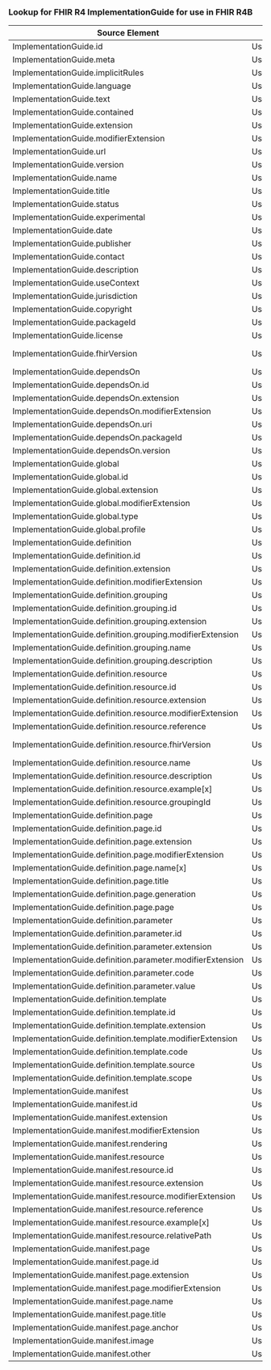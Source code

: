 ### Lookup for FHIR R4 ImplementationGuide for use in FHIR R4B

| Source Element | Usage | Target |
| -------------- | ----- | ------ |
| ImplementationGuide.id | UseElementSameName | ImplementationGuide.id |
| ImplementationGuide.meta | UseElementSameName | ImplementationGuide.meta |
| ImplementationGuide.implicitRules | UseElementSameName | ImplementationGuide.implicitRules |
| ImplementationGuide.language | UseElementSameName | ImplementationGuide.language |
| ImplementationGuide.text | UseElementSameName | ImplementationGuide.text |
| ImplementationGuide.contained | UseElementSameName | ImplementationGuide.contained |
| ImplementationGuide.extension | UseElementSameName | ImplementationGuide.extension |
| ImplementationGuide.modifierExtension | UseElementSameName | ImplementationGuide.modifierExtension |
| ImplementationGuide.url | UseElementSameName | ImplementationGuide.url |
| ImplementationGuide.version | UseElementSameName | ImplementationGuide.version |
| ImplementationGuide.name | UseElementSameName | ImplementationGuide.name |
| ImplementationGuide.title | UseElementSameName | ImplementationGuide.title |
| ImplementationGuide.status | UseElementSameName | ImplementationGuide.status |
| ImplementationGuide.experimental | UseElementSameName | ImplementationGuide.experimental |
| ImplementationGuide.date | UseElementSameName | ImplementationGuide.date |
| ImplementationGuide.publisher | UseElementSameName | ImplementationGuide.publisher |
| ImplementationGuide.contact | UseElementSameName | ImplementationGuide.contact |
| ImplementationGuide.description | UseElementSameName | ImplementationGuide.description |
| ImplementationGuide.useContext | UseElementSameName | ImplementationGuide.useContext |
| ImplementationGuide.jurisdiction | UseElementSameName | ImplementationGuide.jurisdiction |
| ImplementationGuide.copyright | UseElementSameName | ImplementationGuide.copyright |
| ImplementationGuide.packageId | UseElementSameName | ImplementationGuide.packageId |
| ImplementationGuide.license | UseElementSameName | ImplementationGuide.license |
| ImplementationGuide.fhirVersion | UseExtension | http://hl7.org/fhir/4.0/StructureDefinition/extension-ImplementationGuide.fhirVersion |
| ImplementationGuide.dependsOn | UseElementSameName | ImplementationGuide.dependsOn |
| ImplementationGuide.dependsOn.id | UseElementSameName | ImplementationGuide.dependsOn.id |
| ImplementationGuide.dependsOn.extension | UseElementSameName | ImplementationGuide.dependsOn.extension |
| ImplementationGuide.dependsOn.modifierExtension | UseElementSameName | ImplementationGuide.dependsOn.modifierExtension |
| ImplementationGuide.dependsOn.uri | UseElementSameName | ImplementationGuide.dependsOn.uri |
| ImplementationGuide.dependsOn.packageId | UseElementSameName | ImplementationGuide.dependsOn.packageId |
| ImplementationGuide.dependsOn.version | UseElementSameName | ImplementationGuide.dependsOn.version |
| ImplementationGuide.global | UseElementSameName | ImplementationGuide.global |
| ImplementationGuide.global.id | UseElementSameName | ImplementationGuide.global.id |
| ImplementationGuide.global.extension | UseElementSameName | ImplementationGuide.global.extension |
| ImplementationGuide.global.modifierExtension | UseElementSameName | ImplementationGuide.global.modifierExtension |
| ImplementationGuide.global.type | UseElementSameName | ImplementationGuide.global.type |
| ImplementationGuide.global.profile | UseElementSameName | ImplementationGuide.global.profile |
| ImplementationGuide.definition | UseElementSameName | ImplementationGuide.definition |
| ImplementationGuide.definition.id | UseElementSameName | ImplementationGuide.definition.id |
| ImplementationGuide.definition.extension | UseElementSameName | ImplementationGuide.definition.extension |
| ImplementationGuide.definition.modifierExtension | UseElementSameName | ImplementationGuide.definition.modifierExtension |
| ImplementationGuide.definition.grouping | UseElementSameName | ImplementationGuide.definition.grouping |
| ImplementationGuide.definition.grouping.id | UseElementSameName | ImplementationGuide.definition.grouping.id |
| ImplementationGuide.definition.grouping.extension | UseElementSameName | ImplementationGuide.definition.grouping.extension |
| ImplementationGuide.definition.grouping.modifierExtension | UseElementSameName | ImplementationGuide.definition.grouping.modifierExtension |
| ImplementationGuide.definition.grouping.name | UseElementSameName | ImplementationGuide.definition.grouping.name |
| ImplementationGuide.definition.grouping.description | UseElementSameName | ImplementationGuide.definition.grouping.description |
| ImplementationGuide.definition.resource | UseElementSameName | ImplementationGuide.definition.resource |
| ImplementationGuide.definition.resource.id | UseElementSameName | ImplementationGuide.definition.resource.id |
| ImplementationGuide.definition.resource.extension | UseElementSameName | ImplementationGuide.definition.resource.extension |
| ImplementationGuide.definition.resource.modifierExtension | UseElementSameName | ImplementationGuide.definition.resource.modifierExtension |
| ImplementationGuide.definition.resource.reference | UseElementSameName | ImplementationGuide.definition.resource.reference |
| ImplementationGuide.definition.resource.fhirVersion | UseExtension | http://hl7.org/fhir/4.0/StructureDefinition/extension-ImplementationGuide.definition.resource.fhirVersion |
| ImplementationGuide.definition.resource.name | UseElementSameName | ImplementationGuide.definition.resource.name |
| ImplementationGuide.definition.resource.description | UseElementSameName | ImplementationGuide.definition.resource.description |
| ImplementationGuide.definition.resource.example[x] | UseElementSameName | ImplementationGuide.definition.resource.example[x] |
| ImplementationGuide.definition.resource.groupingId | UseElementSameName | ImplementationGuide.definition.resource.groupingId |
| ImplementationGuide.definition.page | UseElementSameName | ImplementationGuide.definition.page |
| ImplementationGuide.definition.page.id | UseElementSameName | ImplementationGuide.definition.page.id |
| ImplementationGuide.definition.page.extension | UseElementSameName | ImplementationGuide.definition.page.extension |
| ImplementationGuide.definition.page.modifierExtension | UseElementSameName | ImplementationGuide.definition.page.modifierExtension |
| ImplementationGuide.definition.page.name[x] | UseElementSameName | ImplementationGuide.definition.page.name[x] |
| ImplementationGuide.definition.page.title | UseElementSameName | ImplementationGuide.definition.page.title |
| ImplementationGuide.definition.page.generation | UseElementSameName | ImplementationGuide.definition.page.generation |
| ImplementationGuide.definition.page.page | UseElementSameName | ImplementationGuide.definition.page.page |
| ImplementationGuide.definition.parameter | UseElementSameName | ImplementationGuide.definition.parameter |
| ImplementationGuide.definition.parameter.id | UseElementSameName | ImplementationGuide.definition.parameter.id |
| ImplementationGuide.definition.parameter.extension | UseElementSameName | ImplementationGuide.definition.parameter.extension |
| ImplementationGuide.definition.parameter.modifierExtension | UseElementSameName | ImplementationGuide.definition.parameter.modifierExtension |
| ImplementationGuide.definition.parameter.code | UseElementSameName | ImplementationGuide.definition.parameter.code |
| ImplementationGuide.definition.parameter.value | UseElementSameName | ImplementationGuide.definition.parameter.value |
| ImplementationGuide.definition.template | UseElementSameName | ImplementationGuide.definition.template |
| ImplementationGuide.definition.template.id | UseElementSameName | ImplementationGuide.definition.template.id |
| ImplementationGuide.definition.template.extension | UseElementSameName | ImplementationGuide.definition.template.extension |
| ImplementationGuide.definition.template.modifierExtension | UseElementSameName | ImplementationGuide.definition.template.modifierExtension |
| ImplementationGuide.definition.template.code | UseElementSameName | ImplementationGuide.definition.template.code |
| ImplementationGuide.definition.template.source | UseElementSameName | ImplementationGuide.definition.template.source |
| ImplementationGuide.definition.template.scope | UseElementSameName | ImplementationGuide.definition.template.scope |
| ImplementationGuide.manifest | UseElementSameName | ImplementationGuide.manifest |
| ImplementationGuide.manifest.id | UseElementSameName | ImplementationGuide.manifest.id |
| ImplementationGuide.manifest.extension | UseElementSameName | ImplementationGuide.manifest.extension |
| ImplementationGuide.manifest.modifierExtension | UseElementSameName | ImplementationGuide.manifest.modifierExtension |
| ImplementationGuide.manifest.rendering | UseElementSameName | ImplementationGuide.manifest.rendering |
| ImplementationGuide.manifest.resource | UseElementSameName | ImplementationGuide.manifest.resource |
| ImplementationGuide.manifest.resource.id | UseElementSameName | ImplementationGuide.manifest.resource.id |
| ImplementationGuide.manifest.resource.extension | UseElementSameName | ImplementationGuide.manifest.resource.extension |
| ImplementationGuide.manifest.resource.modifierExtension | UseElementSameName | ImplementationGuide.manifest.resource.modifierExtension |
| ImplementationGuide.manifest.resource.reference | UseElementSameName | ImplementationGuide.manifest.resource.reference |
| ImplementationGuide.manifest.resource.example[x] | UseElementSameName | ImplementationGuide.manifest.resource.example[x] |
| ImplementationGuide.manifest.resource.relativePath | UseElementSameName | ImplementationGuide.manifest.resource.relativePath |
| ImplementationGuide.manifest.page | UseElementSameName | ImplementationGuide.manifest.page |
| ImplementationGuide.manifest.page.id | UseElementSameName | ImplementationGuide.manifest.page.id |
| ImplementationGuide.manifest.page.extension | UseElementSameName | ImplementationGuide.manifest.page.extension |
| ImplementationGuide.manifest.page.modifierExtension | UseElementSameName | ImplementationGuide.manifest.page.modifierExtension |
| ImplementationGuide.manifest.page.name | UseElementSameName | ImplementationGuide.manifest.page.name |
| ImplementationGuide.manifest.page.title | UseElementSameName | ImplementationGuide.manifest.page.title |
| ImplementationGuide.manifest.page.anchor | UseElementSameName | ImplementationGuide.manifest.page.anchor |
| ImplementationGuide.manifest.image | UseElementSameName | ImplementationGuide.manifest.image |
| ImplementationGuide.manifest.other | UseElementSameName | ImplementationGuide.manifest.other |
